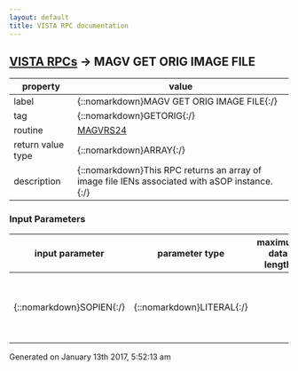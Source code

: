 ```yaml
---
layout: default
title: VISTA RPC documentation
---
```




## [VISTA RPCs](TableOfContent.md) &#8594; MAGV GET ORIG IMAGE FILE 

 property | value 
--- | --- 
 label | {::nomarkdown}MAGV GET ORIG IMAGE FILE{:/}
 tag | {::nomarkdown}GETORIG{:/}
 routine | [MAGVRS24](http://code.osehra.org/dox/Routine_MAGVRS24_source.html)
 return value type | {::nomarkdown}ARRAY{:/}
 description | {::nomarkdown}This RPC returns an array of image file IENs associated with aSOP instance.{:/}

### Input Parameters

| input parameter | parameter type | maximum data length | required | description | 
| --- | --- | --- | --- | --- | 
| {::nomarkdown}SOPIEN{:/} | {::nomarkdown}LITERAL{:/} |  |  | {::nomarkdown}The IEN of the IMAGE SOP INSTANCE file (#2005.64) to be used in the RPC function.{:/} | 




 Generated on January 13th 2017, 5:52:13 am
